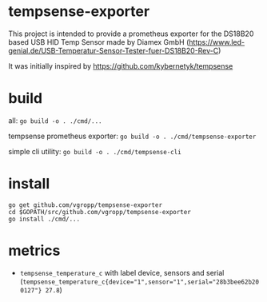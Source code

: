 # tempsense-exporter

This project is intended to provide a prometheus exporter for the DS18B20 based USB HID  Temp Sensor made by Diamex GmbH
(https://www.led-genial.de/USB-Temperatur-Sensor-Tester-fuer-DS18B20-Rev-C)

It was initially inspired by https://github.com/kybernetyk/tempsense

# build

all: `go build -o . ./cmd/...`

tempsense prometheus exporter:
`go build -o . ./cmd/tempsense-exporter`

simple cli utility:
`go build -o . ./cmd/tempsense-cli`

# install

```
go get github.com/vgropp/tempsense-exporter
cd $GOPATH/src/github.com/vgropp/tempsense-exporter
go install ./cmd/...
```

# metrics

- `tempsense_temperature_c` with label device, sensors and serial (`tempsense_temperature_c{device="1",sensor="1",serial="28b3bee62b200127"} 27.8`) 